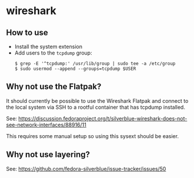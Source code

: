 # wireshark

## How to use

- Install the system extension
- Add users to the `tcpdump` group:
  ```
  $ grep -E '^tcpdump:' /usr/lib/group | sudo tee -a /etc/group
  $ sudo usermod --append --groups=tcpdump $USER
  ```

## Why not use the Flatpak?

It should currently be possible to use the Wireshark Flatpak and connect to the
local system via SSH to a rootful container that has tcpdump installed.

See: https://discussion.fedoraproject.org/t/silverblue-wireshark-does-not-see-network-interfaces/88916/11

This requires some manual setup so using this sysext should be easier.

## Why not use layering?

See: <https://github.com/fedora-silverblue/issue-tracker/issues/50>
